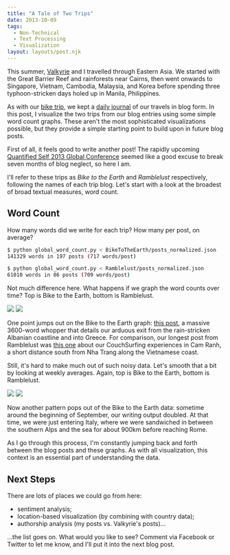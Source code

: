 ```yaml
---
title: "A Tale of Two Trips"
date: 2013-10-09
tags:
  - Non-Technical
  - Text Processing
  - Visualization
layout: layouts/post.njk
---
```


This summer, [Valkyrie](https://www.eecs.berkeley.edu/~valkyrie/) and I travelled through Eastern Asia.  We started with the Great Barrier Reef and rainforests near Cairns, then went onwards to Singapore, Vietnam, Cambodia, Malaysia, and Korea before spending three typhoon-stricken days holed up in Manila, Philippines.

As with our [bike trip](https://savageinternet.github.io/biketotheearth/), we kept a [daily journal](https://ramblelust.savageinter.net/) of our travels in blog form.  In this post, I visualize the two trips from our blog entries using some simple word count graphs.  These aren't the most sophisticated visualizations possible, but they provide a simple starting point to build upon in future blog posts.

<!-- more -->

First of all, it feels good to write another post!  The rapidly upcoming [Quantified Self 2013 Global Conference](https://quantifiedself.com/blog/announcing-the-2013-quantified-self-global-conference/) seemed like a good excuse to break seven months of blog neglect, so here I am.

I'll refer to these trips as *Bike to the Earth* and *Ramblelust* respectively, following the names of each trip blog.  Let's start with a look at the broadest of broad textual measures, word count.

## Word Count

How many words did we write for each trip?  How many per post, on average?

```bash
$ python global_word_count.py < BikeToTheEarth/posts_normalized.json
141329 words in 197 posts (717 words/post)

$ python global_word_count.py < Ramblelust/posts_normalized.json
61010 words in 86 posts (709 words/post)
```

Not much difference here.  What happens if we graph the word counts over time? Top is Bike to the Earth, bottom is Ramblelust.

<img src="https://lh4.googleusercontent.com/-5Sv5_JZEDdw/UlcoazZGSxI/AAAAAAAAAks/9TZH7nDzpnQ/w1000/biketotheearth_daily_words.jpg" />
<img src="https://lh6.googleusercontent.com/-BW5K-iWb56c/UlcoZ4fktZI/AAAAAAAAAkw/3g2w4bbbMtI/w1000/ramblelust_daily_words.jpg" />

One point jumps out on the Bike to the Earth graph: [this post](https://savageinternet.github.io/biketotheearth/posts/2010/10/19/hellbania.html), a massive 3600-word whopper that details our arduous exit from the rain-stricken Albanian coastline and into Greece.  For comparison, our longest post from Ramblelust was [this one](https://ramblelust.savageinter.net/blog/2013/06/29/cam-ranh-ing-around/) about our CouchSurfing experiences in Cam Ranh, a short distance south from Nha Trang along the Vietnamese coast.

Still, it's hard to make much out of such noisy data.  Let's smooth that a bit by looking at weekly averages. Again, top is Bike to the Earth, bottom is Ramblelust.

<img src="https://lh6.googleusercontent.com/-9YT2XueNpAs/UlcodH_CpwI/AAAAAAAAAkk/0ZnCYmXSMJc/w1000/biketotheearth_daily_words_smoothed.jpg" />
<img src="https://lh4.googleusercontent.com/-C-Q604GWq84/UlcoesNibrI/AAAAAAAAAjk/8RHMmaBdOi0/w1000/ramblelust_daily_words_smoothed.jpg" />

Now another pattern pops out of the Bike to the Earth data: sometime around the beginning of September, our writing output doubled.  At that time, we were just entering Italy, where we were sandwiched in between the southern Alps and the sea for about 900km before reaching Rome.

As I go through this process, I'm constantly jumping back and forth between the blog posts and these graphs.  As with all visualization, this context is an essential part of understanding the data.

## Next Steps

There are lots of places we could go from here:

- sentiment analysis;
- location-based visualization (by combining with country data);
- authorship analysis (my posts vs. Valkyrie's posts)...

...the list goes on.  What would you like to see?  Comment via Facebook or Twitter to let me know, and I'll put it into the next blog post.
